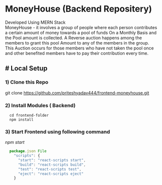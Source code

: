 # MoneyHouse (Backend Repositery)
Developed Using MERN Stack <br/>
MoneyHouse - it involves a group of people where each person contributes a certain amount of money towards a pool of funds On a Monthly Basis and the Pool amount is collected. 
A Reverse auction happens among the members to grant this pool Amount to any of the members in the group. 
This Auction occurs for those members who have not taken the pool once and other benefited members have to pay their contribution every time.



## # Local Setup
### 1) Clone this Repo 
git clone https://github.com/priteshyadav444/frontend-moneyhouse.git

### 2) Install Modules ( Backend)
      cd frontend-folder
      npm install
  
### 3) Start Frontend using following command
  *npm start*
  ```javascript
    package.json File
      "scripts": {
        "start": "react-scripts start",
        "build": "react-scripts build",
        "test": "react-scripts test",
        "eject": "react-scripts eject"
      }

```
